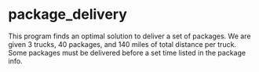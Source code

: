# package_delivery
This program finds an optimal solution to deliver a set of packages. We are given 3 trucks, 40 packages, and 140 miles of total distance per truck. Some packages must be delivered before a set time listed in the package info.
